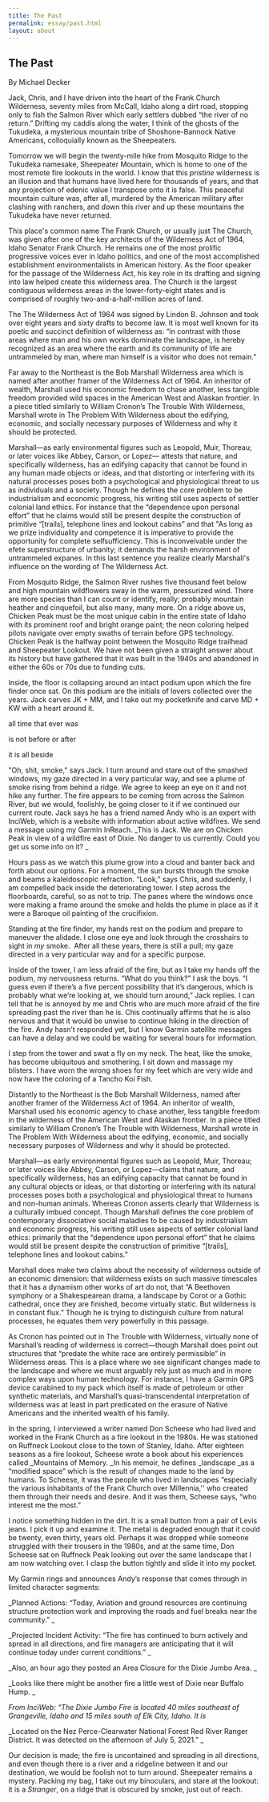 ```yaml
---
title: The Past
permalink: essay/past.html
layout: about
---
```

<!-- Output copied to clipboard! -->

## The Past

By Michael Decker

Jack, Chris, and I have driven into the heart of the Frank Church Wilderness, seventy miles from McCall, Idaho along a dirt road, stopping only to fish the Salmon River which early settlers dubbed “the river of no return.” Drifting my caddis along the water, I think of the ghosts of the Tukudeka, a mysterious mountain tribe of Shoshone-Bannock Native Americans, colloquially known as the Sheepeaters. 

Tomorrow we will begin the twenty-mile hike from Mosquito Ridge to the Tukudeka namesake, Sheepeater Mountain, which is home to one of the most remote fire lookouts in the world. I know that this _pristine_ wilderness is an illusion and that humans have lived here for thousands of years, and that any projection of edenic value I transpose onto it is false. This peaceful mountain culture was, after all, murdered by the American military after clashing with ranchers, and down this river and up these mountains the Tukudeka have never returned.

This place's common name The Frank Church, or usually just The Church, was given after one of the key architects of the Wilderness Act of 1964, Idaho Senator Frank Church. He remains one of the most prolific progressive voices ever in Idaho politics, and one of the most accomplished establishment environmentalists in American history. As the floor speaker for the passage of the Wilderness Act, his key role in its drafting and signing into law helped create this wilderness area. The Church is the largest contiguous wilderness areas in the lower-forty-eight states and is comprised of roughly two-and-a-half-million acres of land.

The The Wilderness Act of 1964 was signed by Lindon B. Johnson and took over eight years and sixty drafts to become law. It is most well known for its poetic and succinct definition of wilderness as: “in contrast with those areas where man and his own works dominate the landscape, is hereby recognized as an area where the earth and its community of life are untrammeled by man, where man himself is a visitor who does not remain.” 

Far away to the Northeast is the Bob Marshall Wilderness area which is named after another framer of the Wilderness Act of 1964. An inheritor of wealth, Marshall used his economic freedom to chase another, less tangible freedom provided wild spaces in the American West and Alaskan frontier. In a piece titled similarly to William Cronon’s The Trouble With Wilderness, Marshall wrote in The Problem With Wilderness about the edifying, economic, and socially necessary purposes of Wilderness and why it should be protected. 

Marshall—as early environmental figures such as Leopold, Muir, Thoreau; or later voices like Abbey, Carson, or Lopez— attests that nature, and specifically wilderness, has an edifying capacity that cannot be found in any human made objects or ideas, and that distorting or interfering with its natural processes poses both a psychological and physiological threat to us as individuals and a society. Though he defines the core problem to be industrialism and economic progress, his writing still uses aspects of settler colonial land ethics. For instance that the “dependence upon personal effort” that he claims would still be present despite the construction of primitive “[trails], telephone lines and lookout cabins” and that "As long as we prize individuality and competence it is imperative to provide the opportunity for complete selfsufficiency. This is inconveivable under the efete superstructure of urbanity; it demands the harsh environment of untrammeled expanes. In this last sentence you realize clearly Marshall's influence on the wording of The Wilderness Act. 

From Mosquito Ridge, the Salmon River rushes five thousand feet below and high mountain wildflowers sway in the warm, pressurized wind. There are more species than I can count or identify, really; probably mountain heather and cinquefoil, but also many, many more. On a ridge above us, Chicken Peak must be the most unique cabin in the entire state of Idaho with its prominent roof and bright orange paint; the neon coloring helped pilots navigate over empty swaths of terrain before GPS technology. Chicken Peak is the halfway point between the Mosquito Ridge trailhead and Sheepeater Lookout. We have not been given a straight answer about its history but have gathered that it was built in the 1940s and abandoned in either the 60s or 70s due to funding cuts. 

Inside, the floor is collapsing around an intact podium upon which the fire finder once sat. On this podium are the initials of lovers collected over the years. Jack carves JK + MM, and I take out my pocketknife and carve MD + KW with a heart around it. 

all time that ever was 

is not before or after

it is all beside

"Oh, shit, smoke," says Jack. I turn around and stare out of the smashed windows, my gaze directed in a very particular way, and see a plume of smoke rising from behind a ridge. We agree to keep an eye on it and not hike any further. The fire appears to be coming from across the Salmon River, but we would, foolishly, be going closer to it if we continued our current route. Jack says he has a friend named Andy who is an expert with InciWeb, which is a website with information about active wildfires. We send a message using my Garmin InReach. _This is Jack. We are on Chicken Peak in view of a wildfire east of Dixie. No danger to us currently. Could you get us some info on it? _

Hours pass as we watch this plume grow into a cloud and banter back and forth about our options. For a moment, the sun bursts through the smoke and beams a kaleidoscopic refraction. “Look,” says Chris, and suddenly, I am compelled back inside the deteriorating tower. I step across the floorboards, careful, so as not to trip. The panes where the windows once were making a frame around the smoke and holds the plume in place as if it were a Baroque oil painting of the crucifixion. 

Standing at the fire finder, my hands rest on the podium and prepare to maneuver the alidade. I close one eye and look through the crosshairs to sight in _my_ smoke.  After all these years, there is still a pull; my gaze directed in a very particular way and for a specific purpose. 

Inside of the tower, I am less afraid of the fire, but as I take my hands off the podium, my nervousness returns. “What do you think?” I ask the boys. “I guess even if there’s a five percent possibility that it’s dangerous, which is probably what we’re looking at, we should turn around,” Jack replies. I can tell that he is annoyed by me and Chris who are much more afraid of the fire spreading past the river than he is. Chis continually affirms that he is also nervous and that it would be unwise to continue hiking in the direction of the fire. Andy hasn’t responded yet, but I know Garmin satellite messages can have a delay and we could be waiting for several hours for information. 

I step from the tower and swat a fly on my neck. The heat, like the smoke, has become ubiquitous and smothering. I sit down and massage my blisters. I have worn the wrong shoes for my feet which are very wide and now have the coloring of a Tancho Koi Fish. 

Distantly to the Northeast is the Bob Marshall Wilderness, named after another framer of the Wilderness Act of 1964. An inheritor of wealth, Marshall used his economic agency to chase another, less tangible freedom in the wilderness of the American West and Alaskan frontier. In a piece titled similarly to William Cronon’s The Trouble with Wilderness, Marshall wrote in The Problem With Wilderness about the edifying, economic, and socially necessary purposes of Wilderness and why it should be protected. 

Marshall—as early environmental figures such as Leopold, Muir, Thoreau; or later voices like Abbey, Carson, or Lopez—claims that nature, and specifically wilderness, has an edifying capacity that cannot be found in any cultural objects or ideas, or that distorting or interfering with its natural processes poses both a psychological and physiological threat to humans and non-human animals. Whereas Cronon asserts clearly that Wilderness is a culturally imbued concept. 
Though Marshall defines the core problem of contemporary dissociative social maladies to be caused by industrialism and economic progress, his writing still uses aspects of settler colonial land ethics: primarily that the “dependence upon personal effort” that he claims would still be present despite the construction of primitive “[trails], telephone lines and lookout cabins.” 

Marshall does make two claims about the necessity of wilderness outside of an economic dimension: that wilderness exists on such massive timescales that it has a dynamism other works of art do not, that “A Beethoven symphony or a Shakespearean drama, a landscape by Corot or a Gothic cathedral, once they are finished, become virtually static. But wilderness is in constant flux.” Though he is trying to distinguish culture from natural processes, he equates them very powerfully in this passage.

As Cronon has pointed out in The Trouble with Wilderness, virtually none of Marshall’s reading of wilderness is correct—though Marshall does point out structures that “predate the white race are entirely permissible” in Wilderness areas. This is a place where we see significant changes made to the landscape and where we must arguably rely just as much and in more complex ways upon human technology. For instance, I have a Garmin GPS device carabined to my pack which itself is made of petroleum or other synthetic materials, and Marshall’s quasi-transcendental interpretation of wilderness was at least in part predicated on the erasure of Native Americans and the inherited wealth of his family. 

In the spring, I interviewed a writer named Don Scheese who had lived and worked in the Frank Church as a fire lookout in the 1980s. He was stationed on Ruffneck Lookout close to the town of Stanley, Idaho. After eighteen seasons as a fire lookout, Scheese wrote a book about his experiences called _Mountains of Memory. _In his memoir, he defines _landscape _as a “modified space” which is the result of changes made to the land by humans. To Scheese, it was the people who lived in landscapes “especially the various inhabitants of the Frank Church over Millennia,'' who created them through their needs and desire. And it was them, Scheese says, “who interest me the most.”

I notice something hidden in the dirt. It is a small button from a pair of Levis jeans. I pick it up and examine it. The metal is degraded enough that it could be twenty, even thirty, years old. Perhaps it was dropped while someone struggled with their trousers in the 1980s, and at the same time, Don Scheese sat on Ruffneck Peak looking out over the same landscape that I am now watching over. I clasp the button tightly and slide it into my pocket. 

My Garmin rings and announces Andy’s response that comes through in limited character segments: 

_Planned Actions: “Today, Aviation and ground resources are continuing structure protection work and improving the roads and fuel breaks near the community.” _

_Projected Incident Activity: “The fire has continued to burn actively and spread in all directions, and fire managers are anticipating that it will continue today under current conditions.” _

_Also, an hour ago they posted an Area Closure for the Dixie Jumbo Area. _

_Looks like there might be another fire a little west of Dixie near Buffalo Hump. _

_From InciWeb: “The Dixie Jumbo Fire is located 40 miles southeast of Grangeville, Idaho and 15 miles south of Elk City, Idaho. It is_

_Located on the Nez Perce-Clearwater National Forest Red River Ranger District. It was detected on the afternoon of July 5, 2021.” _

Our decision is made; the fire is uncontained and spreading in all directions, and even though there is a river and a ridgeline between it and our destination, we would be foolish not to turn around. Sheepeater remains a mystery. Packing my bag, I take out my binoculars, and stare at the lookout: it is a _Stranger_, on a ridge that is obscured by smoke, just out of reach. 


